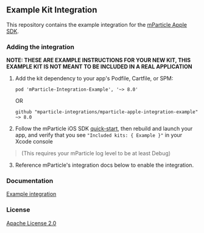 ## Example Kit Integration

This repository contains the example integration for the [mParticle Apple SDK](https://github.com/mParticle/mparticle-apple-sdk).

### Adding the integration

**NOTE: THESE ARE EXAMPLE INSTRUCTIONS FOR YOUR NEW KIT, THIS EXAMPLE KIT IS NOT MEANT TO BE INCLUDED IN A REAL APPLICATION**

1. Add the kit dependency to your app's Podfile, Cartfile, or SPM:

    ```
    pod 'mParticle-Integration-Example', '~> 8.0'
    ```

    OR

    ```
    github "mparticle-integrations/mparticle-apple-integration-example" ~> 8.0
    ```

2. Follow the mParticle iOS SDK [quick-start](https://github.com/mParticle/mparticle-apple-sdk), then rebuild and launch your app, and verify that you see `"Included kits: { Example }"` in your Xcode console 

> (This requires your mParticle log level to be at least Debug)

3. Reference mParticle's integration docs below to enable the integration.

### Documentation

[Example integration](https://docs.mparticle.com/integrations/REPLACEME/event/)

### License

[Apache License 2.0](http://www.apache.org/licenses/LICENSE-2.0)
